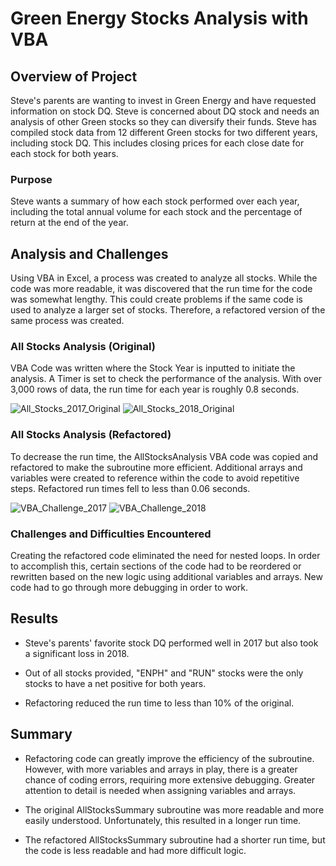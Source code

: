 # Green Energy Stocks Analysis with VBA

## Overview of Project
Steve's parents are wanting to invest in Green Energy and have requested information on stock DQ.  Steve is concerned about DQ stock and needs an analysis of other Green stocks so they can diversify their funds.  Steve has compiled stock data from 12 different Green stocks for two different years, including stock DQ.  This includes closing prices for each close date for each stock for both years.
 

### Purpose
Steve wants a summary of how each stock performed over each year, including the total annual volume for each stock and the percentage of return at the end of the year.

## Analysis and Challenges
Using VBA in Excel, a process was created to analyze all stocks.  While the code was more readable, it was discovered that the run time for the code was somewhat lengthy.  This could create problems if the same code is used to analyze a larger set of stocks.  Therefore, a refactored version of the same process was created.  

### All Stocks Analysis (Original)
VBA Code was written where the Stock Year is inputted to initiate the analysis.  A Timer is set to check the performance of the analysis.  With over 3,000 rows of data, the run time for each year is roughly 0.8 seconds.

![All_Stocks_2017_Original](https://user-images.githubusercontent.com/106561880/174915710-79c518cd-66ac-43a6-8214-506285c8d0f2.png)
![All_Stocks_2018_Original](https://user-images.githubusercontent.com/106561880/174915728-d7d980b0-c8e3-4207-95e1-d2bddc8b22a0.png)


### All Stocks Analysis (Refactored)
To decrease the run time, the AllStocksAnalysis VBA code was copied and refactored to make the subroutine more efficient.  Additional arrays and variables were created to reference within the code to avoid repetitive steps.  Refactored run times fell to less than 0.06 seconds.

![VBA_Challenge_2017](https://user-images.githubusercontent.com/106561880/174915743-4f35fc05-a99b-44c9-9bfd-743f1d77ef44.png)
![VBA_Challenge_2018](https://user-images.githubusercontent.com/106561880/174915748-c1b8cb65-c413-43e3-b8ac-0144f8065b5f.png)

### Challenges and Difficulties Encountered
Creating the refactored code eliminated the need for nested loops.  In order to accomplish this, certain sections of the code had to be reordered or rewritten based on the new logic using additional variables and arrays.  New code had to go through more debugging in order to work.

## Results

- Steve's parents' favorite stock DQ performed well in 2017 but also took a significant loss in 2018.

- Out of all stocks provided, "ENPH" and "RUN" stocks were the only stocks to have a net positive for both years.

- Refactoring reduced the run time to less than 10% of the original.

## Summary
- Refactoring code can greatly improve the efficiency of the subroutine.  However, with more variables and arrays in play, there is a greater chance of coding errors, requiring more extensive debugging.  Greater attention to detail is needed when assigning variables and arrays.

- The original AllStocksSummary subroutine was more readable and more easily understood.  Unfortunately, this resulted in a longer run time.

- The refactored AllStocksSummary subroutine had a shorter run time, but the code is less readable and had more difficult logic.

